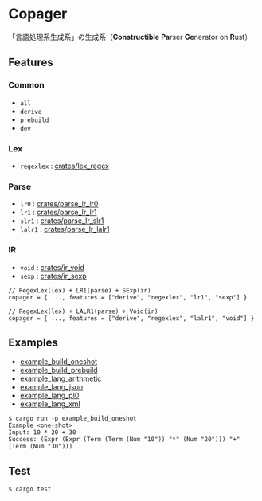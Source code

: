 # Copager

「言語処理系生成系」の生成系（**Constructible** **Pa**rser **Ge**nerator on **R**ust）

## Features

### Common

- `all`
- `derive`
- `prebuild`
- `dev`

### Lex

- `regexlex` : [crates/lex_regex](crates/lex_regex)

### Parse

- `lr0` : [crates/parse_lr_lr0](crates/parse_lr_lr0)
- `lr1` : [crates/parse_lr_lr1](crates/parse_lr_lr1)
- `slr1` : [crates/parse_lr_slr1](crates/parse_lr_slr1)
- `lalr1` : [crates/parse_lr_lalr1](crates/parse_lr_lalr1)

### IR

- `void` : [crates/ir_void](crates/ir_void)
- `sexp` : [crates/ir_sexp](crates/ir_sexp)

```
// RegexLex(lex) + LR1(parse) + SExp(ir)
copager = { ..., features = ["derive", "regexlex", "lr1", "sexp"] }

// RegexLex(lex) + LALR1(parse) + Void(ir)
copager = { ..., features = ["derive", "regexlex", "lalr1", "void"] }
```

## Examples

- [example_build_oneshot](examples/build_oneshot)
- [example_build_prebuild](examples/build_prebuild)
- [example_lang_arithmetic](examples/lang_arithmetic)
- [example_lang_json](examples/lang_json)
- [example_lang_pl0](examples/lang_pl0)
- [example_lang_xml](examples/lang_xml)

```
$ cargo run -p example_build_oneshot
Example <one-shot>
Input: 10 * 20 + 30
Success: (Expr (Expr (Term (Term (Num "10")) "*" (Num "20"))) "+" (Term (Num "30")))
```

## Test

```
$ cargo test
```
